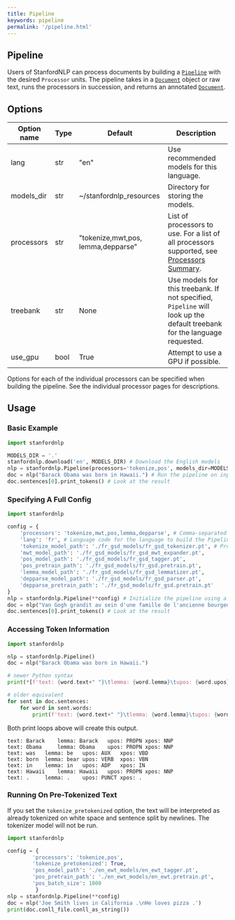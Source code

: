 ```yaml
---
title: Pipeline
keywords: pipeline
permalink: '/pipeline.html'
---
```


## Pipeline

Users of StanfordNLP can process documents by building a [`Pipeline`](pipeline.md) with the desired `Processor` units.  The pipeline takes in a [`Document`](data_objects.md#document)
object or raw text, runs the processors in succession, and returns an annotated [`Document`](data_objects.md#document).

## Options

| Option name | Type | Default | Description |
| --- | --- | --- | --- |
| lang | str | "en" | Use recommended models for this language. |
| models_dir | str | ~/stanfordnlp_resources | Directory for storing the models. |
| processors | str | "tokenize,<wbr>mwt,<wbr>pos,<wbr>lemma,<wbr>depparse" | List of processors to use. For a list of all processors supported, see [Processors Summary](processors.md). |
| treebank | str | None | Use models for this treebank. If not specified, `Pipeline` will look up the default treebank for the language requested. |
| use_gpu | bool | True | Attempt to use a GPU if possible. |

Options for each of the individual processors can be specified when building the pipeline.  See the individual processor pages for descriptions.

## Usage

### Basic Example

```python
import stanfordnlp

MODELS_DIR = '.'
stanfordnlp.download('en', MODELS_DIR) # Download the English models
nlp = stanfordnlp.Pipeline(processors='tokenize,pos', models_dir=MODELS_DIR, treebank='en_ewt', use_gpu=True, pos_batch_size=3000) # Build the pipeline, specify part-of-speech processor's batch size
doc = nlp("Barack Obama was born in Hawaii.") # Run the pipeline on input text
doc.sentences[0].print_tokens() # Look at the result
```

### Specifying A Full Config 

```python
import stanfordnlp

config = {
	'processors': 'tokenize,mwt,pos,lemma,depparse', # Comma-separated list of processors to use
	'lang': 'fr', # Language code for the language to build the Pipeline in
	'tokenize_model_path': './fr_gsd_models/fr_gsd_tokenizer.pt', # Processor-specific arguments are set with keys "{processor_name}_{argument_name}"
	'mwt_model_path': './fr_gsd_models/fr_gsd_mwt_expander.pt',
	'pos_model_path': './fr_gsd_models/fr_gsd_tagger.pt',
	'pos_pretrain_path': './fr_gsd_models/fr_gsd.pretrain.pt',
	'lemma_model_path': './fr_gsd_models/fr_gsd_lemmatizer.pt',
	'depparse_model_path': './fr_gsd_models/fr_gsd_parser.pt',
	'depparse_pretrain_path': './fr_gsd_models/fr_gsd.pretrain.pt'
}
nlp = stanfordnlp.Pipeline(**config) # Initialize the pipeline using a configuration dict
doc = nlp("Van Gogh grandit au sein d'une famille de l'ancienne bourgeoisie.") # Run the pipeline on input text
doc.sentences[0].print_tokens() # Look at the result
```

### Accessing Token Information

```python
import stanfordnlp

nlp = stanfordnlp.Pipeline()
doc = nlp("Barack Obama was born in Hawaii.")

# newer Python syntax
print(*[f'text: {word.text+" "}\tlemma: {word.lemma}\tupos: {word.upos}\txpos: {word.xpos}' for sent in doc.sentences for word in sent.words], sep='\n')

# older equivalent
for sent in doc.sentences:
    for word in sent.words:
        print(f'text: {word.text+" "}\tlemma: {word.lemma}\tupos: {word.upos}\txpos: {word.xpos}')
```

Both print loops above will create this output.

```
text: Barack 	lemma: Barack	upos: PROPN	xpos: NNP
text: Obama 	lemma: Obama	upos: PROPN	xpos: NNP
text: was 	lemma: be	upos: AUX	xpos: VBD
text: born 	lemma: bear	upos: VERB	xpos: VBN
text: in 	lemma: in	upos: ADP	xpos: IN
text: Hawaii 	lemma: Hawaii	upos: PROPN	xpos: NNP
text: . 	lemma: .	upos: PUNCT	xpos: .
```


### Running On Pre-Tokenized Text

If you set the `tokenize_pretokenized` option, the text will be interpreted as already tokenized on white space and sentence split by newlines.
The tokenizer model will not be run.

```python
import stanfordnlp

config = {
        'processors': 'tokenize,pos',
        'tokenize_pretokenized': True,
        'pos_model_path': './en_ewt_models/en_ewt_tagger.pt',
        'pos_pretrain_path': './en_ewt_models/en_ewt.pretrain.pt',
        'pos_batch_size': 1000
         }
nlp = stanfordnlp.Pipeline(**config)
doc = nlp('Joe Smith lives in California .\nHe loves pizza .')
print(doc.conll_file.conll_as_string())
```
